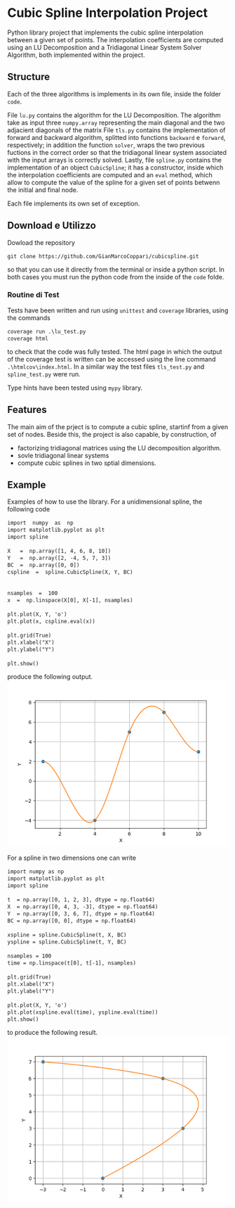 ﻿# Cubic Spline Interpolation Project

Python library project that implements the cubic spline interpolation between a given set of points. The interpolation coefficients are computed using an LU Decomposition and a Tridiagonal Linear System Solver Algorithm, both implemented within the project.

## Structure
Each of the three algorithms is implements in its own file, inside the folder `code`.  

File `lu.py`  contains the algorithm for the LU Decomposition. The algorithm take as input three `numpy.array` representing the main diagonal and the two adjacient diagonals of the matrix
File `tls.py` contains the implementation of forward and backward algorithm, splitted into functions `backward` e `forward`, respectively; in addition the function `solver`, wraps the two previous fuctions in the correct order so that the tridiagonal linear system associated with the input arrays is correctly solved.
Lastly, file `spline.py`  contains the implementation of an object `CubicSpline`; it has a constructor, inside which the interpolation coefficients are computed and an `eval` method, which allow to compute the value of the spline for a given set of points betwenn the initial and final node. 

Each file implements its own set of exception.

## Download e Utilizzo

Dowload the repository
```
git clone https://github.com/GianMarcoCoppari/cubicspline.git
```
so that you can use it directly from the terminal or inside a python script. In both cases you must run the python code from the inside of the `code` folde.


### Routine di Test

Tests have been written and run using `unittest` and `coverage` libraries, using the commands
```
coverage run .\lu_test.py
coverage html
```
to check that the code was fully tested. The html page in which the output of the coverage test is written can be accessed using the line command `.\htmlcov\index.html`. In a similar way the test files `tls_test.py` and `spline_test.py` were run.

Type hints have been tested using `mypy` library.


## Features

The main aim of the prject is to compute a cubic spline, startinf from a given set of nodes.
Beside this, the project is also capable, by construction, of 

 - factorizing tridiagonal matrices using the LU decomposition algorithm.
 - sovle tridiagonal linear systems
 - compute cubic splines in two sptial dimensions.

## Example
Examples of how to use the library.
For a unidimensional spline, the following code 
```
import  numpy  as  np
import matplotlib.pyplot as plt
import spline

X   =  np.array([1, 4, 6, 8, 10])
Y   =  np.array([2, -4, 5, 7, 3])
BC  =  np.array([0, 0])
cspline  =  spline.CubicSpline(X, Y, BC)


nsamples  =  100
x  =  np.linspace(X[0], X[-1], nsamples)

plt.plot(X, Y, 'o')
plt.plot(x, cspline.eval(x))

plt.grid(True)
plt.xlabel("X")
plt.ylabel("Y")

plt.show()
```
produce the following output.
![spline](./img/results/example-spline.png)

For a spline in two dimensions one can write
```
import numpy as np
import matplotlib.pyplot as plt
import spline

t  = np.array([0, 1, 2, 3], dtype = np.float64)
X  = np.array([0, 4, 3, -3], dtype = np.float64)
Y  = np.array([0, 3, 6, 7], dtype = np.float64)
BC = np.array([0, 0], dtype = np.float64)

xspline = spline.CubicSpline(t, X, BC)
yspline = spline.CubicSpline(t, Y, BC)

nsamples = 100
time = np.linspace(t[0], t[-1], nsamples)

plt.grid(True)
plt.xlabel("X")
plt.ylabel("Y")

plt.plot(X, Y, 'o')
plt.plot(xspline.eval(time), yspline.eval(time))
plt.show()

```
to produce the following result.
![spline](./img/results/2d-spline.png)